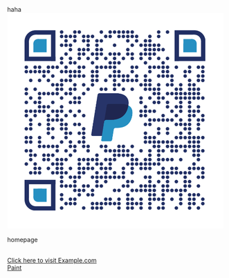 <html>
haha


<img src="qrcode.png" alt="Alt text" title="Optional title">

homepage

<script async src="https://pagead2.googlesyndication.com/pagead/js/adsbygoogle.js?client=ca-pub-9575603125746935"
     crossorigin="anonymous"></script>

<script>document.write("Welcome!");</script>
<script>document.write("This site will keep updating the latest IT Tech!");</script>
</br>
<a href="https://cybersecurity2045.github.io/haha">Click here to visit Example.com</a>
</br>
<a href="Paint.html">Paint</a>
</html>
